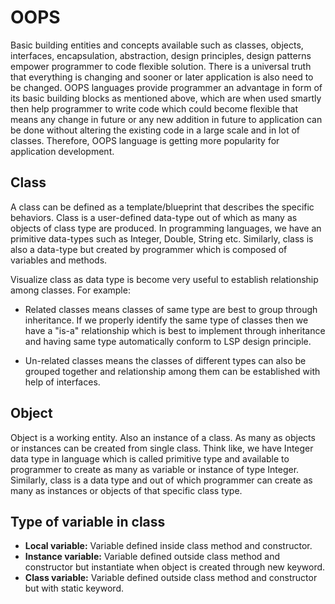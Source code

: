 # OOPS

Basic building entities and concepts available such as classes, objects, interfaces, encapsulation, abstraction, design principles, design patterns empower programmer to code flexible solution. There is a universal truth that everything is changing and sooner or later application is also need to be changed. OOPS languages provide programmer an advantage in form of its basic building blocks as mentioned above, which are when used smartly then help programmer to write code which could become flexible that means any change in future or any new addition in future to application can be done without altering the existing code in a large scale and in lot of classes. Therefore, OOPS language is getting more popularity for application development.

## Class

A class can be defined as a template/blueprint that describes the specific behaviors. Class is a user-defined data-type out of which as many as objects of class type are produced. In programming languages, we have an primitive data-types such as Integer, Double, String etc. Similarly, class is also a data-type but created by programmer which is composed of variables and methods.

Visualize class as data type is become very useful to establish relationship among classes. For example:

* Related classes means classes of same type are best to group through inheritance. If we properly identify the same type of classes then we have a "is-a" relationship which is best to implement through inheritance and having same type automatically conform to LSP design principle.

* Un-related classes means the classes of different types can also be grouped together and relationship among them can be established with help of interfaces.

## Object

Object is a working entity. Also an instance of a class. As many as objects or instances can be created from single class. Think like, we have Integer data type in language which is called primitive type and available to programmer to create as many as variable or instance of type Integer. Similarly, class is a data type and out of which programmer can create as many as instances or objects of that specific class type.

## Type of variable in class

* **Local variable:** Variable defined inside class method and constructor.
* **Instance variable:** Variable defined outside class method and constructor but instantiate when object is created through new keyword.
* **Class variable:** Variable defined outside class method and constructor but with static keyword.
